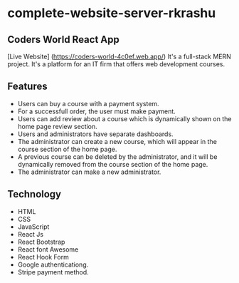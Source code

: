 # complete-website-server-rkrashu
## Coders World React App
[Live Website] (https://coders-world-4c0ef.web.app/)
It's a full-stack MERN project. It's a platform for an IT firm that offers web development courses.


## Features
* Users can buy a course with a payment system.
* For a successfull order, the user must make payment.
* Users can add review about a course which is dynamically shown on the home page review section.
* Users and administrators have separate dashboards.
* The administrator can create a new course, which will appear in the course section of the home page.
* A previous course can be deleted by the administrator, and it will be dynamically removed from the course section of the home page.
* The administrator can make a new administrator.


## Technology
* HTML
* CSS
* JavaScript
* React Js
* React Bootstrap
* React font Awesome
* React Hook Form
* Google authenticationg.
* Stripe payment method.
